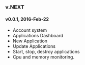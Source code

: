 ### v.NEXT



#### v0.0.1, 2016-Feb-22

* Account system
* Applications Dashboard
* New Application
* Update Applications
* Start, stop, destroy applications
* Cpu and memory monitoring.
